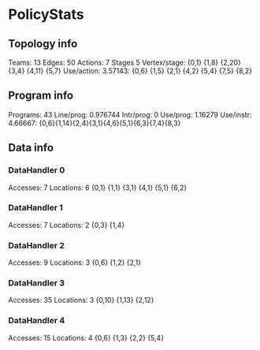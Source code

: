 # PolicyStats
## Topology info
Teams:		13
Edges:		50
Actions:	7
Stages		5
Vertex/stage:	{0,1} {1,8} {2,20} {3,4} {4,11} {5,7} 
Use/action:	3.57143: {0,6} {1,5} {2,1} {4,2} {5,4} {7,5} {8,2} 

## Program info
Programs:	43
Line/prog:	0.976744
Intr/prog:	0
Use/prog:	1.16279
Use/instr:	4.66667: {0,6}{1,14}{2,4}{3,1}{4,6}{5,1}{6,3}{7,4}{8,3}

## Data info

### DataHandler 0
Accesses:	7
Locations:	6
{0,1} {1,1} {3,1} {4,1} {5,1} {6,2} 

### DataHandler 1
Accesses:	7
Locations:	2
{0,3} {1,4} 

### DataHandler 2
Accesses:	9
Locations:	3
{0,6} {1,2} {2,1} 

### DataHandler 3
Accesses:	35
Locations:	3
{0,10} {1,13} {2,12} 

### DataHandler 4
Accesses:	15
Locations:	4
{0,6} {1,3} {2,2} {5,4} 